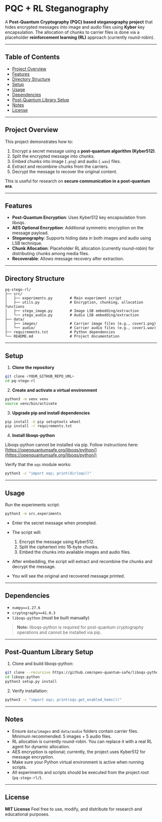 # PQC + RL Steganography

A **Post-Quantum Cryptography (PQC) based steganography project** that hides encrypted messages into image and audio files using **Kyber** key encapsulation. The allocation of chunks to carrier files is done via a placeholder **reinforcement learning (RL)** approach (currently round-robin).

---

## Table of Contents

* [Project Overview](#project-overview)
* [Features](#features)
* [Directory Structure](#directory-structure)
* [Setup](#setup)
* [Usage](#usage)
* [Dependencies](#dependencies)
* [Post-Quantum Library Setup](#post-quantum-library-setup)
* [Notes](#notes)
* [License](#license)

---

## Project Overview

This project demonstrates how to:

1. Encrypt a secret message using a **post-quantum algorithm (Kyber512)**.
2. Split the encrypted message into chunks.
3. Embed chunks into image (`.png`) and audio (`.wav`) files.
4. Extract and recombine chunks from the carriers.
5. Decrypt the message to recover the original content.

This is useful for research on **secure communication in a post-quantum era**.

---

## Features

* **Post-Quantum Encryption**: Uses Kyber512 key encapsulation from liboqs.
* **AES Optional Encryption**: Additional symmetric encryption on the message payload.
* **Steganography**: Supports hiding data in both images and audio using LSB technique.
* **Chunk Allocation**: Placeholder RL allocation (currently round-robin) for distributing chunks among media files.
* **Recoverable**: Allows message recovery after extraction.

---

## Directory Structure

```
pq-stego-rl/
├── src/
│   ├── experiments.py        # Main experiment script
│   ├── utils.py              # Encryption, chunking, allocation functions
│   ├── stego_image.py        # Image LSB embedding/extraction
│   └── stego_audio.py        # Audio LSB embedding/extraction
├── data/
│   ├── images/               # Carrier image files (e.g., cover1.png)
│   └── audio/                # Carrier audio files (e.g., cover1.wav)
├── requirements.txt          # Python dependencies
└── README.md                 # Project documentation
```

---

## Setup

1. **Clone the repository**

```bash
git clone <YOUR_GITHUB_REPO_URL>
cd pq-stego-rl
```

2. **Create and activate a virtual environment**

```bash
python3 -m venv venv
source venv/bin/activate
```

3. **Upgrade pip and install dependencies**

```bash
pip install -U pip setuptools wheel
pip install -r requirements.txt
```

4. **Install liboqs-python**

Liboqs-python cannot be installed via pip. Follow instructions here:
[https://openquantumsafe.org/liboqs/python/](https://openquantumsafe.org/liboqs/python/)

Verify that the `oqs` module works:

```bash
python3 -c "import oqs; print(dir(oqs))"
```

---

## Usage

Run the experiments script:

```bash
python3 -m src.experiments
```

* Enter the secret message when prompted.
* The script will:

  1. Encrypt the message using Kyber512.
  2. Split the ciphertext into 16-byte chunks.
  3. Embed the chunks into available images and audio files.
* After embedding, the script will extract and recombine the chunks and decrypt the message.
* You will see the original and recovered message printed.

---

## Dependencies

* `numpy==1.27.6`
* `cryptography==41.0.3`
* `liboqs-python` (must be built manually)

> **Note:** liboqs-python is required for post-quantum cryptography operations and cannot be installed via pip.

---

## Post-Quantum Library Setup

1. Clone and build liboqs-python:

```bash
git clone --recursive https://github.com/open-quantum-safe/liboqs-python.git
cd liboqs-python
python3 setup.py install
```

2. Verify installation:

```bash
python3 -c "import oqs; print(oqs.get_enabled_kems())"
```

---

## Notes

* Ensure `data/images` and `data/audio` folders contain carrier files. Minimum recommended: 5 images + 5 audio files.
* RL allocation is currently round-robin. You can replace it with a real RL agent for dynamic allocation.
* AES encryption is optional; currently, the project uses Kyber512 for message encryption.
* Make sure your Python virtual environment is active when running scripts.
* All experiments and scripts should be executed from the project root (`pq-stego-rl/`).

---

## License

**MIT License**
Feel free to use, modify, and distribute for research and educational purposes.
